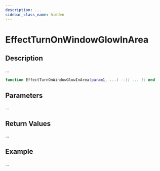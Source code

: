 ```yaml
---
description: ...
sidebar_class_name: hidden
---
```


# EffectTurnOnWindowGlowInArea

## Description

...

```lua
function EffectTurnOnWindowGlowInArea(param1, ...) --[[ ... ]] end
```

## Parameters

...

## Return Values

...

## Example

...

